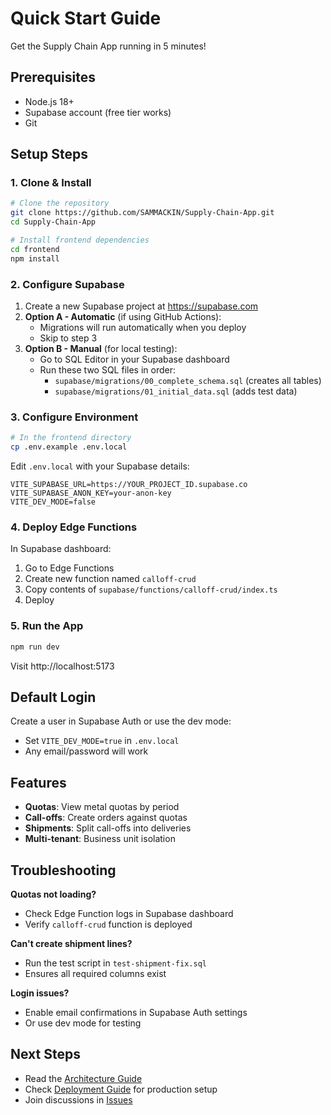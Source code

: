 # Quick Start Guide

Get the Supply Chain App running in 5 minutes!

## Prerequisites

- Node.js 18+
- Supabase account (free tier works)
- Git

## Setup Steps

### 1. Clone & Install

```bash
# Clone the repository
git clone https://github.com/SAMMACKIN/Supply-Chain-App.git
cd Supply-Chain-App

# Install frontend dependencies
cd frontend
npm install
```

### 2. Configure Supabase

1. Create a new Supabase project at https://supabase.com
2. **Option A - Automatic** (if using GitHub Actions):
   - Migrations will run automatically when you deploy
   - Skip to step 3
3. **Option B - Manual** (for local testing):
   - Go to SQL Editor in your Supabase dashboard
   - Run these two SQL files in order:
     - `supabase/migrations/00_complete_schema.sql` (creates all tables)
     - `supabase/migrations/01_initial_data.sql` (adds test data)

### 3. Configure Environment

```bash
# In the frontend directory
cp .env.example .env.local
```

Edit `.env.local` with your Supabase details:
```
VITE_SUPABASE_URL=https://YOUR_PROJECT_ID.supabase.co
VITE_SUPABASE_ANON_KEY=your-anon-key
VITE_DEV_MODE=false
```

### 4. Deploy Edge Functions

In Supabase dashboard:
1. Go to Edge Functions
2. Create new function named `calloff-crud`
3. Copy contents of `supabase/functions/calloff-crud/index.ts`
4. Deploy

### 5. Run the App

```bash
npm run dev
```

Visit http://localhost:5173

## Default Login

Create a user in Supabase Auth or use the dev mode:
- Set `VITE_DEV_MODE=true` in `.env.local`
- Any email/password will work

## Features

- **Quotas**: View metal quotas by period
- **Call-offs**: Create orders against quotas  
- **Shipments**: Split call-offs into deliveries
- **Multi-tenant**: Business unit isolation

## Troubleshooting

**Quotas not loading?**
- Check Edge Function logs in Supabase dashboard
- Verify `calloff-crud` function is deployed

**Can't create shipment lines?**
- Run the test script in `test-shipment-fix.sql`
- Ensures all required columns exist

**Login issues?**
- Enable email confirmations in Supabase Auth settings
- Or use dev mode for testing

## Next Steps

- Read the [Architecture Guide](./ARCHITECTURE.md)
- Check [Deployment Guide](./DEPLOYMENT.md) for production setup
- Join discussions in [Issues](https://github.com/SAMMACKIN/Supply-Chain-App/issues)